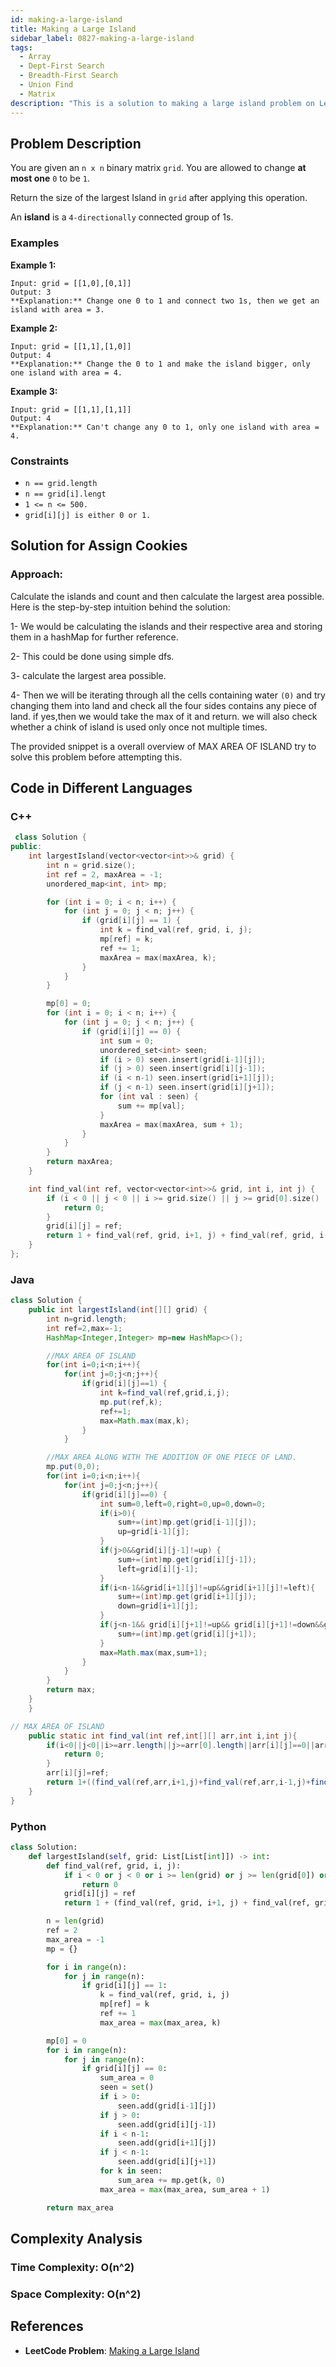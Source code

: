 ```yaml
---
id: making-a-large-island
title: Making a Large Island
sidebar_label: 0827-making-a-large-island
tags:
  - Array
  - Dept-First Search
  - Breadth-First Search
  - Union Find
  - Matrix
description: "This is a solution to making a large island problem on LeetCode."
---
```


## Problem Description

You are given an `n x n` binary matrix `grid`. You are allowed to change **at most one** `0` to be `1`.

Return the size of the largest Island in `grid` after applying this operation.

An **island** is a `4-directionally` connected group of 1s.

### Examples

**Example 1:**

```
Input: grid = [[1,0],[0,1]]
Output: 3
**Explanation:** Change one 0 to 1 and connect two 1s, then we get an island with area = 3.
```

**Example 2:**

```
Input: grid = [[1,1],[1,0]]
Output: 4
**Explanation:** Change the 0 to 1 and make the island bigger, only one island with area = 4.
```

**Example 3:**

```
Input: grid = [[1,1],[1,1]]
Output: 4
**Explanation:** Can't change any 0 to 1, only one island with area = 4.
```

### Constraints

- `n == grid.length`
- `n == grid[i].lengt`
- `1 <= n <= 500.`
- `grid[i][j] is either 0 or 1.`


## Solution for Assign Cookies

### Approach:

Calculate the islands and count and then calculate the largest area possible.
Here is the step-by-step intuition behind the solution:

1- We would be calculating the islands and their respective area and storing them in a hashMap for further reference.

2- This could be done using simple dfs.

3- calculate the largest area possible.

4- Then we will be iterating through all the cells containing water `(0)` and try changing them into land and check all the four sides contains any piece of land. if yes,then we would take the max of it and return. we will also check whether a chink of island is used only once not multiple times.

The provided snippet is a overall overview of MAX AREA OF ISLAND try to solve this problem before attempting this.



## Code in Different Languages

### C++

```cpp
 class Solution {
public:
    int largestIsland(vector<vector<int>>& grid) {
        int n = grid.size();
        int ref = 2, maxArea = -1;
        unordered_map<int, int> mp;

        for (int i = 0; i < n; i++) {
            for (int j = 0; j < n; j++) {
                if (grid[i][j] == 1) {
                    int k = find_val(ref, grid, i, j);
                    mp[ref] = k;
                    ref += 1;
                    maxArea = max(maxArea, k);
                }
            }
        }

        mp[0] = 0;
        for (int i = 0; i < n; i++) {
            for (int j = 0; j < n; j++) {
                if (grid[i][j] == 0) {
                    int sum = 0;
                    unordered_set<int> seen;
                    if (i > 0) seen.insert(grid[i-1][j]);
                    if (j > 0) seen.insert(grid[i][j-1]);
                    if (i < n-1) seen.insert(grid[i+1][j]);
                    if (j < n-1) seen.insert(grid[i][j+1]);
                    for (int val : seen) {
                        sum += mp[val];
                    }
                    maxArea = max(maxArea, sum + 1);
                }
            }
        }
        return maxArea;
    }

    int find_val(int ref, vector<vector<int>>& grid, int i, int j) {
        if (i < 0 || j < 0 || i >= grid.size() || j >= grid[0].size() || grid[i][j] == 0 || grid[i][j] == ref) {
            return 0;
        }
        grid[i][j] = ref;
        return 1 + find_val(ref, grid, i+1, j) + find_val(ref, grid, i-1, j) + find_val(ref, grid, i, j+1) + find_val(ref, grid, i, j-1);
    }
};

```
### Java

```java
class Solution {
    public int largestIsland(int[][] grid) {
        int n=grid.length;
        int ref=2,max=-1;
        HashMap<Integer,Integer> mp=new HashMap<>();

        //MAX AREA OF ISLAND
        for(int i=0;i<n;i++){
            for(int j=0;j<n;j++){
                if(grid[i][j]==1) {
                    int k=find_val(ref,grid,i,j);
                    mp.put(ref,k);
                    ref+=1;
                    max=Math.max(max,k);
                }
            }

        //MAX AREA ALONG WITH THE ADDITION OF ONE PIECE OF LAND.
        mp.put(0,0);
        for(int i=0;i<n;i++){
            for(int j=0;j<n;j++){
                if(grid[i][j]==0) {
                    int sum=0,left=0,right=0,up=0,down=0;
                    if(i>0){
                        sum+=(int)mp.get(grid[i-1][j]);
                        up=grid[i-1][j];
                    }
                    if(j>0&&grid[i][j-1]!=up) {
                        sum+=(int)mp.get(grid[i][j-1]);
                        left=grid[i][j-1];
                    }
                    if(i<n-1&&grid[i+1][j]!=up&&grid[i+1][j]!=left){
                        sum+=(int)mp.get(grid[i+1][j]);
                        down=grid[i+1][j];
                    }
                    if(j<n-1&& grid[i][j+1]!=up&& grid[i][j+1]!=down&&grid[i][j+1]!=left){
                        sum+=(int)mp.get(grid[i][j+1]);
                    }
                    max=Math.max(max,sum+1);
                }
            }
        }
        return max;
    }
    }

// MAX AREA OF ISLAND
    public static int find_val(int ref,int[][] arr,int i,int j){
        if(i<0||j<0||i>=arr.length||j>=arr[0].length||arr[i][j]==0||arr[i][j]==ref){
            return 0;
        }
        arr[i][j]=ref;
        return 1+((find_val(ref,arr,i+1,j)+find_val(ref,arr,i-1,j)+find_val(ref,arr,i,j+1)+find_val(ref,arr,i,j-1)));
    }
}

```

### Python

```python
class Solution:
    def largestIsland(self, grid: List[List[int]]) -> int:
        def find_val(ref, grid, i, j):
            if i < 0 or j < 0 or i >= len(grid) or j >= len(grid[0]) or grid[i][j] == 0 or grid[i][j] == ref:
                return 0
            grid[i][j] = ref
            return 1 + (find_val(ref, grid, i+1, j) + find_val(ref, grid, i-1, j) + find_val(ref, grid, i, j+1) + find_val(ref, grid, i, j-1))

        n = len(grid)
        ref = 2
        max_area = -1
        mp = {}

        for i in range(n):
            for j in range(n):
                if grid[i][j] == 1:
                    k = find_val(ref, grid, i, j)
                    mp[ref] = k
                    ref += 1
                    max_area = max(max_area, k)

        mp[0] = 0
        for i in range(n):
            for j in range(n):
                if grid[i][j] == 0:
                    sum_area = 0
                    seen = set()
                    if i > 0:
                        seen.add(grid[i-1][j])
                    if j > 0:
                        seen.add(grid[i][j-1])
                    if i < n-1:
                        seen.add(grid[i+1][j])
                    if j < n-1:
                        seen.add(grid[i][j+1])
                    for k in seen:
                        sum_area += mp.get(k, 0)
                    max_area = max(max_area, sum_area + 1)

        return max_area

```

## Complexity Analysis

### Time Complexity: O(n^2)

### Space Complexity: O(n^2)

## References

- **LeetCode Problem**: [ Making a Large Island](https://leetcode.com/problems/making-a-large-island/)

